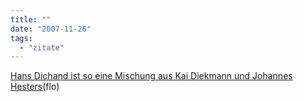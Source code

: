 ```yaml
---
title: ""
date: "2007-11-26"
tags: 
  - "zitate"
---
```


[Hans Dichand ist so eine Mischung aus Kai Diekmann und Johannes Hesters](http://www.grenzpfosten.de/2007/11/26/ahhhhhhhhhhhhhhhhhhhhhhhhhhh/ "Grenzpfosten : Ahhhhhhhhhhhhhhhhhhhhhhhhhhh!")(flo)
